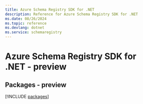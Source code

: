 ```yaml
---
title: Azure Schema Registry SDK for .NET
description: Reference for Azure Schema Registry SDK for .NET
ms.date: 08/26/2024
ms.topic: reference
ms.devlang: dotnet
ms.service: schemaregistry
---
```

# Azure Schema Registry SDK for .NET - preview
## Packages - preview
[!INCLUDE [packages](schema-registry-index.md)]